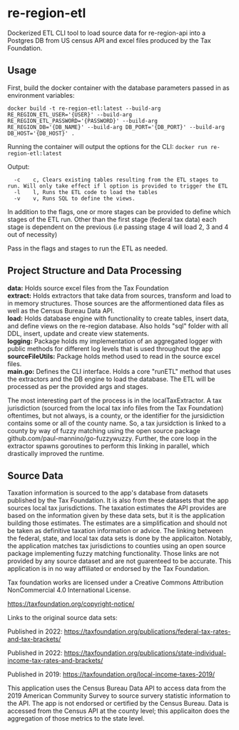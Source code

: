 # re-region-etl
Dockerized ETL CLI tool to load source data for re-region-api into a Postgres DB from US census API and excel files produced by the Tax Foundation.

## Usage
First, build the docker container with the database parameters passed in as environment variables:

```docker build -t re-region-etl:latest --build-arg RE_REGION_ETL_USER='{USER}' --build-arg RE_REGION_ETL_PASSWORD='{PASSWORD}' --build-arg RE_REGION_DB='{DB_NAME}' --build-arg DB_PORT='{DB_PORT}' --build-arg DB_HOST='{DB_HOST}' .```

Running the container will output the options for the CLI:
```docker run re-region-etl:latest``` 

Output:

```Usage of ./re-region-etl:
  -c    c, Clears existing tables resulting from the ETL stages to run. Will only take effect if l option is provided to trigger the ETL
  -l    l, Runs the ETL code to load the tables
  -v    v, Runs SQL to define the views.
 ```
In addition to the flags, one or more stages can be provided to define which stages of the ETL run. Other than the first stage (federal tax data) each stage is dependent on the previous (i.e passing stage 4 will load 2, 3 and 4 out of necessity)

Pass in the flags and stages to run the ETL as needed.

## Project Structure and Data Processing
**data:** Holds source excel files from the Tax Foundation <br>
**extract:** Holds extractors that take data from sources, transform and load to in memory structures. Those sources are the afformentioned data files as well as the Census Bureau Data API. <br>
**load:** Holds database engine with functionality to create tables, insert data, and define views on the re-region database. Also holds "sql" folder with all DDL, insert, update and create view statements. <br>
**logging:** Package holds my implementation of an aggregated logger with public methods for different log levels that is used throughout the app <br>
**sourceFileUtils:** Package holds method used to read in the source excel files. <br>
**main.go:** Defines the CLI interface. Holds a core "runETL" method that uses the extractors and the DB engine to load the database. The ETL will be processed as per the provided args and stages.

The most interesting part of the process is in the localTaxExtractor. A tax jurisdiction (sourced from the local tax info files from the Tax Foundation) oftentimes, but not always, is a county, or the identifier for the jursidiction contains some or all of the county name. So, a tax jursidction is linked to a county by way of fuzzy matching using the open source package github.com/paul-mannino/go-fuzzywuzzy. Further, the core loop in the extractor spawns goroutines to perform this linking in parallel, which drastically improved the runtime.

## Source Data
Taxation information is sourced to the app's database from datasets published by the Tax Foundation. It is also from these datasets that the app sources local tax jurisdictions. The taxation estimates the API provides are based on the information given by these data sets, but it is the application building those estimates. The estimates are a simplification and should not be taken as definitive taxation information or advice. The linking between the federal, state, and local tax data sets is done by the applicaiton. Notably, the application matches tax jurisdictions to counties using an open source package implementing fuzzy matching functionality. Those links are not provided by any source dataset and are not guarenteed to be accurate. This application is in no way affiliated or endorsed by the Tax Foundation.

Tax foundation works are licensed under a Creative Commons Attribution NonCommercial 4.0 International License.

https://taxfoundation.org/copyright-notice/

Links to the original source data sets:

Published in 2022: https://taxfoundation.org/publications/federal-tax-rates-and-tax-brackets/

Published in 2022: https://taxfoundation.org/publications/state-individual-income-tax-rates-and-brackets/

Published in 2019: https://taxfoundation.org/local-income-taxes-2019/

This application uses the Census Bureau Data API to access data from the 2019 American Community Survey to source survery statistic information to the API. The app is not endorsed or certified by the Census Bureau. Data is accessed from the Census API at the county level; this applicaiton does the aggregation of those metrics to the state level.

